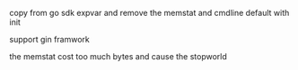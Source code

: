 copy from go sdk expvar and remove the memstat and cmdline default with init

support gin framwork

the memstat cost too much bytes and cause the stopworld